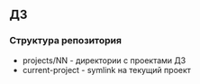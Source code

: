 ## ДЗ

### Структура репозитория
- projects/NN - директории с проектами ДЗ
- current-project - symlink на текущий проект
